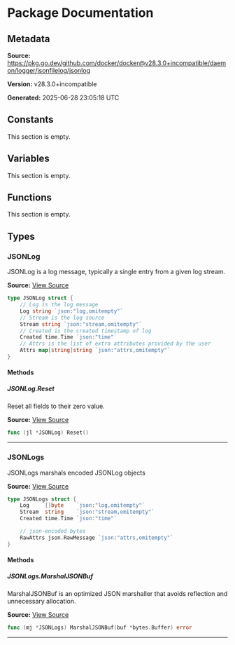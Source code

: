 # Package Documentation

## Metadata

**Source:** https://pkg.go.dev/github.com/docker/docker@v28.3.0+incompatible/daemon/logger/jsonfilelog/jsonlog

**Version:** v28.3.0+incompatible

**Generated:** 2025-06-28 23:05:18 UTC

## Constants

This section is empty.

## Variables

This section is empty.

## Functions

This section is empty.

## Types

### JSONLog

JSONLog is a log message, typically a single entry from a given log stream.

**Source:** [View Source](https://github.com/docker/docker/blob/v28.3.0/daemon/logger/jsonfilelog/jsonlog/jsonlog.go#L8)  

```go
type JSONLog struct {
	// Log is the log message
	Log string `json:"log,omitempty"`
	// Stream is the log source
	Stream string `json:"stream,omitempty"`
	// Created is the created timestamp of log
	Created time.Time `json:"time"`
	// Attrs is the list of extra attributes provided by the user
	Attrs map[string]string `json:"attrs,omitempty"`
}
```

#### Methods

##### JSONLog.Reset

Reset all fields to their zero value.

**Source:** [View Source](https://github.com/docker/docker/blob/v28.3.0/daemon/logger/jsonfilelog/jsonlog/jsonlog.go#L20)  

```go
func (jl *JSONLog) Reset()
```

---

### JSONLogs

JSONLogs marshals encoded JSONLog objects

**Source:** [View Source](https://github.com/docker/docker/blob/v28.3.0/daemon/logger/jsonfilelog/jsonlog/jsonlogbytes.go#L11)  

```go
type JSONLogs struct {
	Log     []byte    `json:"log,omitempty"`
	Stream  string    `json:"stream,omitempty"`
	Created time.Time `json:"time"`

	// json-encoded bytes
	RawAttrs json.RawMessage `json:"attrs,omitempty"`
}
```

#### Methods

##### JSONLogs.MarshalJSONBuf

MarshalJSONBuf is an optimized JSON marshaller that avoids reflection
and unnecessary allocation.

**Source:** [View Source](https://github.com/docker/docker/blob/v28.3.0/daemon/logger/jsonfilelog/jsonlog/jsonlogbytes.go#L22)  

```go
func (mj *JSONLogs) MarshalJSONBuf(buf *bytes.Buffer) error
```

---

